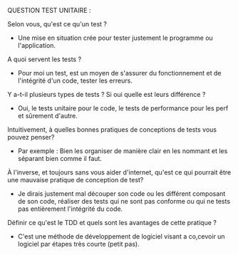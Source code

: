 QUESTION TEST UNITAIRE : 

Selon vous, qu'est ce qu'un test ? 

- Une mise en situation crée pour tester justement le programme ou l'application.

A quoi servent les tests ? 

- Pour moi un test, est un moyen de s'assurer du fonctionnement et de l'intégrité d'un code, tester les erreurs.

Y a-t-il plusieurs types de tests ? Si oui quelle est leurs différence ? 

- Oui, le tests unitaire pour le code, le tests de performance pour les perf et sûrement d'autre.

Intuitivement, à quelles bonnes pratiques de conceptions de tests vous pouvez penser?

- Par exemple : Bien les organiser de manière clair en les nommant et les séparant bien comme il faut.

À l'inverse, et toujours sans vous aider d'internet, qu'est ce qui pourrait être une mauvaise pratique de conception de test? 

- Je dirais justement mal découper son code ou les différent composant de son code, réaliser des tests qui ne sont pas conforme ou qui ne tests pas entièrement l'intégrité du code.

Définir ce qu'est le TDD et quels sont les avantages de cette pratique ? 

- C'est une méthode de développement de logiciel visant a co,cevoir un logiciel par étapes très courte (petit pas).